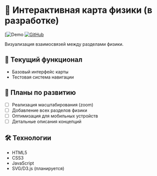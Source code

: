 # 🌌 Интерактивная карта физики (в разработке)

[![Demo](https://img.shields.io/badge/Try-Demo-orange?style=for-the-badge)
[![GitHub](https://img.shields.io/badge/View-GitHub-black?style=for-the-badge)](https://github.com/DIBERLOG/physics-map)

Визуализация взаимосвязей между разделами физики.

## 🚧 Текущий функционал
- Базовый интерфейс карты
- Тестовая система навигации

## 📅 Планы по развитию
- [ ] Реализация масштабирования (zoom)
- [ ] Добавление всех разделов физики
- [ ] Оптимизация для мобильных устройств
- [ ] Детальные описания концепций

## 🛠 Технологии
- HTML5
- CSS3
- JavaScript
- SVG/D3.js (планируется)
